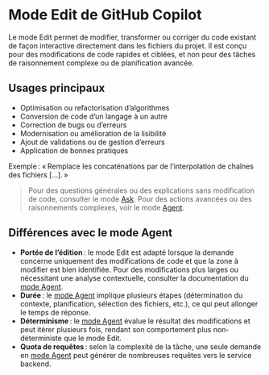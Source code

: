 # Mode Edit de GitHub Copilot

Le mode Edit permet de modifier, transformer ou corriger du code existant de façon interactive directement dans les fichiers du projet. Il est conçu pour des modifications de code rapides et ciblées, et non pour des tâches de raisonnement complexe ou de planification avancée.

## Usages principaux

- Optimisation ou refactorisation d’algorithmes
- Conversion de code d’un langage à un autre
- Correction de bugs ou d’erreurs
- Modernisation ou amélioration de la lisibilité
- Ajout de validations ou de gestion d’erreurs
- Application de bonnes pratiques

Exemple : « Remplace les concaténations par de l’interpolation de chaînes des fichiers [...]. »

> Pour des questions générales ou des explications sans modification de code, consulter le mode [Ask](./mode-ask.md). Pour des actions avancées ou des raisonnements complexes, voir le mode [Agent](./mode-agent.md).

## Différences avec le mode Agent

- **Portée de l’édition** : le mode Edit est adapté lorsque la demande concerne uniquement des modifications de code et que la zone à modifier est bien identifiée. Pour des modifications plus larges ou nécessitant une analyse contextuelle, consulter la documentation du [mode Agent](./mode-agent.md).
- **Durée** : le [mode Agent](./mode-agent.md) implique plusieurs étapes (détermination du contexte, planification, sélection des fichiers, etc.), ce qui peut allonger le temps de réponse.
- **Déterminisme** : le [mode Agent](./mode-agent.md) évalue le résultat des modifications et peut itérer plusieurs fois, rendant son comportement plus non-déterministe que le mode Edit.
- **Quota de requêtes** : selon la complexité de la tâche, une seule demande en [mode Agent](./mode-agent.md) peut générer de nombreuses requêtes vers le service backend.
